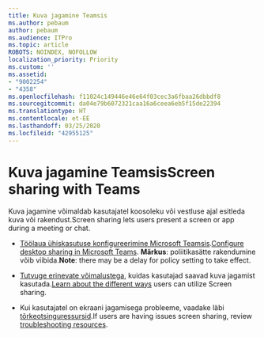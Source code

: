 ```yaml
---
title: Kuva jagamine Teamsis
ms.author: pebaum
author: pebaum
ms.audience: ITPro
ms.topic: article
ROBOTS: NOINDEX, NOFOLLOW
localization_priority: Priority
ms.custom: ''
ms.assetid:
- "9002254"
- "4358"
ms.openlocfilehash: f11024c149446e46e64f03cec3a6fbaa26dbbdf8
ms.sourcegitcommit: da04e79b6072321caa16a6ceea6eb5f15de22394
ms.translationtype: HT
ms.contentlocale: et-EE
ms.lasthandoff: 03/25/2020
ms.locfileid: "42955125"
---
```

# <a name="screen-sharing-with-teams"></a><span data-ttu-id="f7f1c-102">Kuva jagamine Teamsis</span><span class="sxs-lookup"><span data-stu-id="f7f1c-102">Screen sharing with Teams</span></span>

<span data-ttu-id="f7f1c-103">Kuva jagamine võimaldab kasutajatel koosoleku või vestluse ajal esitleda kuva või rakendust.</span><span class="sxs-lookup"><span data-stu-id="f7f1c-103">Screen sharing lets users present a screen or app during a meeting or chat.</span></span>

- <span data-ttu-id="f7f1c-104">[Töölaua ühiskasutuse konfigureerimine Microsoft Teamsis](https://docs.microsoft.com/microsoftteams/configure-desktop-sharing).</span><span class="sxs-lookup"><span data-stu-id="f7f1c-104">[Configure desktop sharing in Microsoft Teams](https://docs.microsoft.com/microsoftteams/configure-desktop-sharing).</span></span> <span data-ttu-id="f7f1c-105">**Märkus**: poliitikasätte rakendumine võib viibida.</span><span class="sxs-lookup"><span data-stu-id="f7f1c-105">**Note**: there may be a delay for policy setting to take effect.</span></span> 

- <span data-ttu-id="f7f1c-106">[Tutvuge erinevate võimalustega](https://docs.microsoft.com/microsoftteams/meeting-policies-in-teams#meeting-policy-settings---content-sharing), kuidas kasutajad saavad kuva jagamist kasutada.</span><span class="sxs-lookup"><span data-stu-id="f7f1c-106">[Learn about the different ways](https://docs.microsoft.com/microsoftteams/meeting-policies-in-teams#meeting-policy-settings---content-sharing) users can utilize Screen sharing.</span></span> 

- <span data-ttu-id="f7f1c-107">Kui kasutajatel on ekraani jagamisega probleeme, vaadake läbi [tõrkeotsinguressursid](https://docs.microsoft.com/microsoftteams/connectivity-issues).</span><span class="sxs-lookup"><span data-stu-id="f7f1c-107">If users are having issues screen sharing, review [troubleshooting resources](https://docs.microsoft.com/microsoftteams/connectivity-issues).</span></span> 
